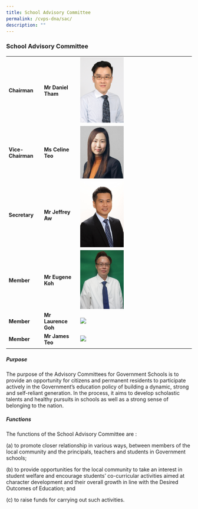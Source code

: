 ```yaml
---
title: School Advisory Committee
permalink: /cvps-dna/sac/
description: ""
---
```

### **School Advisory Committee**



|  |   |  |
| -------- | -------- | -------- |
| **Chairman**     | **Mr Daniel Tham**     | <img src="/images/sac2.jpg" style="width:40%">     |
| **Vice-Chairman**     | **Ms Celine Teo**     | <img src="/images/sac4.jpg" style="width:40%">     |
| **Secretary**     | **Mr Jeffrey Aw**     | <img src="/images/sac3.jpeg" style="width:40%">     |
| **Member**     | **Mr Eugene Koh**     | <img src="/images/SAC/mreugenekoh.jpg" style="width:40%">     |
| **Member**     | **Mr Laurence Goh**     | <img src="/images/SAC/mrlaurencegoh.jpg" style="width:40%">     |
| **Member**     | **Mr James Teo**     | <img src="/images/SAC/mrjamesteo.jpg" style="width:40%">     |
|  |   |  |

##### **Purpose**
The purpose of the Advisory Committees for Government Schools is to provide an opportunity for citizens and permanent residents to participate actively in the Government’s education policy of building a dynamic, strong and self-reliant generation. In the process, it aims to develop scholastic talents and healthy pursuits in schools as well as a strong sense of belonging to the nation.

##### **Functions**
The functions of the School Advisory Committee are :

(a) to promote closer relationship in various ways, between members of the local community and the principals, teachers and students in Government schools;

(b) to provide opportunities for the local community to take an interest in student welfare and encourage students’ co-curricular activities aimed at character development and their overall growth in line with the Desired Outcomes of Education; and

(c) to raise funds for carrying out such activities.